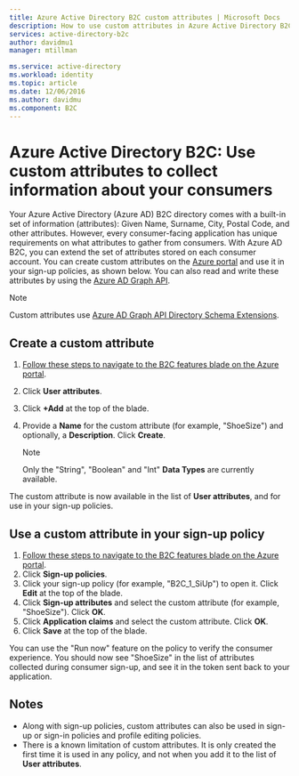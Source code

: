 ```yaml
---
title: Azure Active Directory B2C custom attributes | Microsoft Docs
description: How to use custom attributes in Azure Active Directory B2C to collect information about your consumers.
services: active-directory-b2c
author: davidmu1
manager: mtillman

ms.service: active-directory
ms.workload: identity
ms.topic: article
ms.date: 12/06/2016
ms.author: davidmu
ms.component: B2C
---
```


# Azure Active Directory B2C: Use custom attributes to collect information about your consumers
Your Azure Active Directory (Azure AD) B2C directory comes with a built-in set of information (attributes): Given Name, Surname, City, Postal Code, and other attributes. However, every consumer-facing application has unique requirements on what attributes to gather from consumers. With Azure AD B2C, you can extend the set of attributes stored on each consumer account. You can create custom attributes on the [Azure portal](https://portal.azure.com/) and use it in your sign-up policies, as shown below. You can also read and write these attributes by using the [Azure AD Graph API](active-directory-b2c-devquickstarts-graph-dotnet.md).

> [!NOTE]
> Custom attributes use [Azure AD Graph API Directory Schema Extensions](https://msdn.microsoft.com/library/azure/ad/graph/howto/azure-ad-graph-api-directory-schema-extensions).
> 
> 

## Create a custom attribute
1. [Follow these steps to navigate to the B2C features blade on the Azure portal](active-directory-b2c-app-registration.md#navigate-to-b2c-settings).
2. Click **User attributes**.
3. Click **+Add** at the top of the blade.
4. Provide a **Name** for the custom attribute (for example, "ShoeSize") and optionally, a **Description**. Click **Create**.
   
   > [!NOTE]
   > Only the "String", "Boolean" and "Int" **Data Types** are currently available.
   > 
   > 

The custom attribute is now available in the list of **User attributes**, and for use in your sign-up policies.

## Use a custom attribute in your sign-up policy
1. [Follow these steps to navigate to the B2C features blade on the Azure portal](active-directory-b2c-app-registration.md#navigate-to-b2c-settings).
2. Click **Sign-up policies**.
3. Click your sign-up policy (for example, "B2C_1_SiUp") to open it. Click **Edit** at the top of the blade.
4. Click **Sign-up attributes** and select the custom attribute (for example, "ShoeSize"). Click **OK**.
5. Click **Application claims** and select the custom attribute. Click **OK**.
6. Click **Save** at the top of the blade.

You can use the "Run now" feature on the policy to verify the consumer experience. You should now see "ShoeSize" in the list of attributes collected during consumer sign-up, and see it in the token sent back to your application.

## Notes
* Along with sign-up policies, custom attributes can also be used in sign-up or sign-in policies and profile editing policies.
* There is a known limitation of custom attributes. It is only created the first time it is used in any policy, and not when you add it to the list of **User attributes**.

